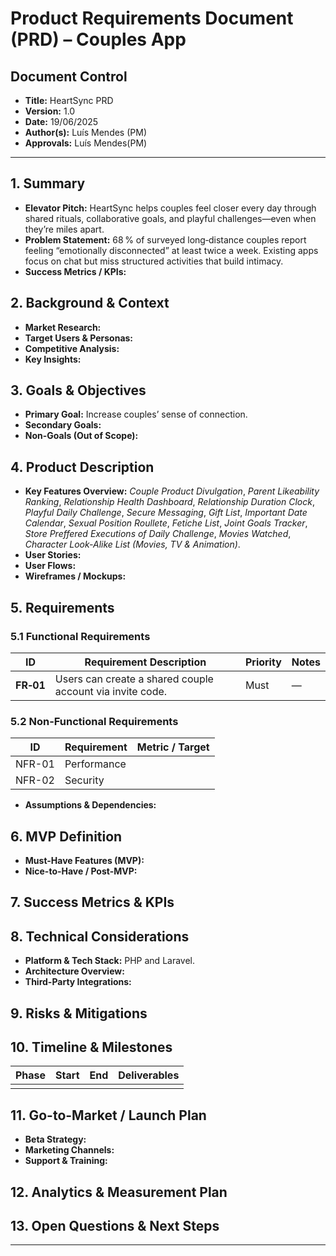 # Product Requirements Document (PRD) – Couples App

## Document Control
- **Title:** HeartSync PRD
- **Version:** 1.0
- **Date:** 19/06/2025
- **Author(s):** Luís Mendes (PM)
- **Approvals:** Luís Mendes(PM)

---

## 1. Summary
- **Elevator Pitch:** HeartSync helps couples feel closer every day through shared rituals, collaborative goals, and playful challenges—even when they’re miles apart.
- **Problem Statement:** 68 % of surveyed long‑distance couples report feeling “emotionally disconnected” at least twice a week. Existing apps focus on chat but miss structured activities that build intimacy.
- **Success Metrics / KPIs:** 

## 2. Background & Context
- **Market Research:** 
- **Target Users & Personas:** 
- **Competitive Analysis:** 
- **Key Insights:** 

## 3. Goals & Objectives
- **Primary Goal:** Increase couples’ sense of connection.
- **Secondary Goals:** 
- **Non-Goals (Out of Scope):** 

## 4. Product Description
- **Key Features Overview:**
    *Couple Product Divulgation*, *Parent Likeability Ranking*, *Relationship Health Dashboard*, *Relationship Duration Clock*, *Playful Daily Challenge*, *Secure Messaging*, *Gift List*, *Important Date Calendar*, *Sexual Position Roullete*, *Fetiche List*, *Joint Goals Tracker*, *Store Preffered Executions of Daily Challenge*, *Movies Watched*, *Character Look-Alike List (Movies, TV & Animation)*. 
- **User Stories:** 
- **User Flows:** 
- **Wireframes / Mockups:** 

## 5. Requirements
### 5.1 Functional Requirements
| ID | Requirement Description | Priority | Notes |
|----|-------------------------|----------|-------|
| **FR‑01** | Users can create a shared couple account via invite code. | Must | —


### 5.2 Non-Functional Requirements
| ID | Requirement | Metric / Target |
|----|-------------|-----------------|
| NFR-01 | Performance |  |
| NFR-02 | Security |  |

- **Assumptions & Dependencies:** 

## 6. MVP Definition
- **Must-Have Features (MVP):** 
- **Nice-to-Have / Post-MVP:** 

## 7. Success Metrics & KPIs

## 8. Technical Considerations
- **Platform & Tech Stack:** PHP and Laravel.
- **Architecture Overview:** 
- **Third-Party Integrations:** 

## 9. Risks & Mitigations

## 10. Timeline & Milestones
| Phase | Start | End | Deliverables |
|-------|-------|-----|--------------|
|       |       |     |              |

## 11. Go-to-Market / Launch Plan
- **Beta Strategy:** 
- **Marketing Channels:** 
- **Support & Training:** 

## 12. Analytics & Measurement Plan

## 13. Open Questions & Next Steps

---
